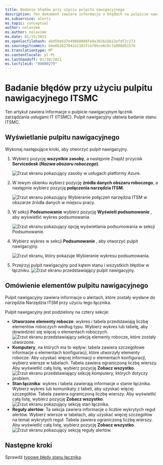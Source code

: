 ```yaml
---
title: Badanie błędów przy użyciu pulpitu nawigacyjnego
description: Ten dokument zawiera informacje o błędach na pulpicie nawigacyjnym ITSMC.
ms.subservice: alerts
ms.topic: conceptual
author: nolavime
ms.author: nolavime
ms.date: 01/15/2021
ms.openlocfilehash: ebd59e637e498b8088fe9a302b1bb12efdf2c173
ms.sourcegitcommit: b4e6b2627842a1183fce78bce6c6c7e088d6157b
ms.translationtype: MT
ms.contentlocale: pl-PL
ms.lasthandoff: 01/30/2021
ms.locfileid: "99089279"
---
```

# <a name="investigate-errors-by-using-the-itsmc-dashboard"></a>Badanie błędów przy użyciu pulpitu nawigacyjnego ITSMC

Ten artykuł zawiera informacje o pulpicie nawigacyjnym łącznik zarządzania usługami IT (ITSMC). Pulpit nawigacyjny ułatwia badanie stanu ITSMC.

## <a name="view-the-dashboard"></a>Wyświetlanie pulpitu nawigacyjnego

Wykonaj następujące kroki, aby otworzyć pulpit nawigacyjny.

1. Wybierz pozycję **wszystkie zasoby**, a następnie Znajdź przycisk **Servicedesk (*Nazwa obszaru roboczego*)**.

   ![Zrzut ekranu pokazujący zasoby w usługach platformy Azure.](media/itsmc-definition/create-new-connection-from-resource.png)

1. W lewym okienku wybierz pozycję **źródła danych obszaru roboczego**, a następnie wybierz pozycję **połączenia narzędzia ITSM**.

   ![Zrzut ekranu pokazujący Wybieranie połączeń narzędzia ITSM w obszarze źródła danych w miejscu pracy.](media/itsmc-overview/add-new-itsm-connection.png)

1. W sekcji **Podsumowanie** wybierz pozycję **Wyświetl podsumowanie** , aby wyświetlić wykres podsumowania.

    ![Zrzut ekranu pokazujący opcję wyświetlania podsumowania w sekcji Podsumowanie.](media/itsmc-resync-servicenow/dashboard-view-summary.png)

1. Wybierz wykres w sekcji **Podsumowanie** , aby otworzyć pulpit nawigacyjny.

    ![Zrzut ekranu, który pokazuje Wybieranie wykresu podsumowania.](media/itsmc-resync-servicenow/dashboard-graph-click.png)

1. Przejrzyj pulpit nawigacyjny pod kątem stanu i wszystkich błędów w łączniku.
    ![Zrzut ekranu przedstawiający pulpit nawigacyjny.](media/itsmc-resync-servicenow/connector-dashboard.png)

## <a name="understand-dashboard-elements"></a>Omówienie elementów pulpitu nawigacyjnego

Pulpit nawigacyjny zawiera informacje o alertach, które zostały wysłane do narzędzia Narzędzia ITSM przy użyciu tego łącznika.

Pulpit nawigacyjny jest podzielony na cztery sekcje:

- **Utworzone elementy robocze**: wykres i tabela przedstawiają liczbę elementów roboczych według typu. Wybierz wykres lub tabelę, aby dowiedzieć się więcej o elementach roboczych.
      ![Zrzut ekranu przedstawiający sekcję elementy robocze, które zostały utworzone.](media/itsmc-resync-servicenow/itsm-dashboard-workitems.png)
- **Komputery**, na których ma to wpływ: tabela zawiera szczegółowe informacje o elementach konfiguracji, które utworzyły elementy robocze.
      Aby uzyskać więcej informacji o elementach konfiguracji, wybierz wiersze w tabelach.
      Tabela zawiera ograniczoną liczbę wierszy. Aby wyświetlić całą listę, wybierz pozycję **Zobacz wszystko**.
      ![Zrzut ekranu przedstawiający sekcję komputery, których dotyczy problem.](media/itsmc-resync-servicenow/itsm-dashboard-impacted-comp.png)
- **Stan łącznika**: wykres i tabela zawierają informacje o stanie łącznika. Wybierz wykres lub komunikaty z tabeli, aby uzyskać więcej szczegółów. Tabela zawiera ograniczoną liczbę wierszy. Aby wyświetlić całą listę, wybierz pozycję **Zobacz wszystko**.
      ![Zrzut ekranu pokazujący sekcję stan łącznika.](media/itsmc-resync-servicenow/itsm-dashboard-connector-status.png)
- **Reguły alertów**: Ta sekcja zawiera informacje o liczbie wykrytych reguł alertów. Wybierz wiersze w tabelach, aby uzyskać więcej szczegółów na temat wykrytych reguł. Tabela zawiera ograniczoną liczbę wierszy. Aby wyświetlić całą listę, wybierz pozycję **Zobacz wszystko**.
      ![Zrzut ekranu pokazujący sekcję reguły alertów.](media/itsmc-resync-servicenow/itsm-dashboard-alert-rules.png)

## <a name="next-steps"></a>Następne kroki

Sprawdź [typowe błędy stanu łącznika](itsmc-dashboard-errors.md).
